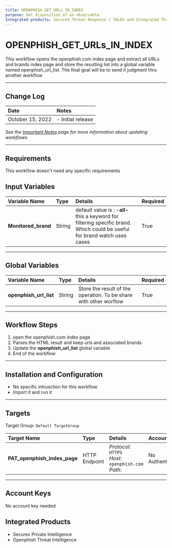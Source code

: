 ```yaml
---
title: OPENPHISH_GET_URLs_IN_INDEX
purpose: Get disposition of an observable
Integrated products: SecureX Threat Response ( TALOS and Integrated Threat Intell )
---
```


# OPENPHISH_GET_URLs_IN_INDEX


This workflow opens the openphish.com index page  and extract all URLs and brands index page and store the resulting list into a global variable named openphish_url_list. The final goal will be to send it judgment thru another workflow

---

## Change Log

| Date | Notes |
|:-----|:------|
| October 15, 2022 | - Initial release |

_See the [Important Notes](/sxo-05-security-workflows/notes) page for more information about updating workflows_

---

## Requirements

This workflow doesn't need any specific requirements

## Input Variables

| Variable Name | Type | Details | Required |
|:------------|:-----|:--------|:-----------|
| **Monitored_brand** | String | default value is : **-all-**<br />this a keyword for filtering specific brand. Which could be useful for brand watch uses cases  | True |

---
## Global Variables

| Variable Name | Type | Details | Required |
|:------------|:-----|:--------|:-----------|
| **openphish_url_list** | String | Store the result of the operation. To be share with other worflow  | True |
---

## Workflow Steps
1. open the openphish.com index page
2. Parses the HTML result and keep urls and associated brands 
3. Update the **openphish_url_list** global variable
4. End of the workflow

---

## Installation and Configuration
* No specific intrusction for this workflow
* Import it and run it

---

## Targets
Target Group: `Default TargetGroup`

| Target Name | Type | Details | Account Keys | Notes |
|:------------|:-----|:--------|:-------------|:------|
| **PAT_openphish_index_page** | HTTP Endpoint | _Protocol:_ `HTTPS`<br />_Host:_ `openphish.com`<br />_Path:_  | No Authentication | |

---

## Account Keys

No account key needed

## Integrated Products

* Securex Private Intelligence
* Openphish Threat Intelligence